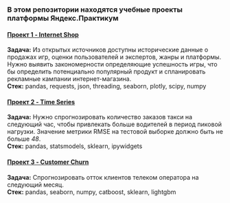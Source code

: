 ### В этом репозитории находятся учебные проекты платформы Яндекс.Практикум

#### [Проект 1 - Internet Shop](https://github.com/sigarev-andrey/Yandex.Praktikum/tree/master/Internet%20shop)  
**Задача:** Из открытых источников доступны исторические данные о продажах игр, оценки пользователей и экспертов, жанры и платформы. Нужно выявить закономерности определяющие успешность игры, что бы определить потенциально популярный продукт и спланировать рекламные кампании интернет-магазина.  
**Стек:** pandas, requests, json, threading, seaborn, plotly, scipy, numpy

#### [Проект 2 - Time Series](https://github.com/sigarev-andrey/Yandex.Praktikum/tree/master/Time%20series)  
**Задача:** Нужно спрогнозировать количество заказов такси на следующий час, чтобы привлекать больше водителей в период пиковой нагрузки.
Значение метрики RMSE на тестовой выборке должно быть не больше *48*.  
**Стек:** pandas, statsmodels, sklearn, ipywidgets

#### [Проект 3 - Customer Churn](https://github.com/sigarev-andrey/Yandex.Praktikum/tree/master/Customer%20churn)  
**Задача:** Спрогнозировать отток клиентов телеком оператора на следующий месяц.  
**Стек:** pandas, seaborn, numpy, catboost, sklearn, lightgbm
